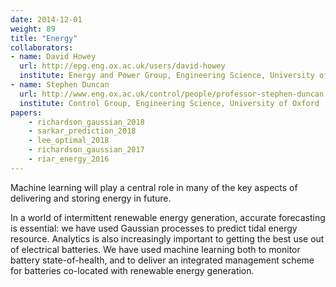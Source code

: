 ```yaml
---
date: 2014-12-01
weight: 89
title: "Energy"
collaborators:
- name: David Howey
  url: http://epg.eng.ox.ac.uk/users/david-howey
  institute: Energy and Power Group, Engineering Science, University of Oxford
- name: Stephen Duncan
  url: http://www.eng.ox.ac.uk/control/people/professor-stephen-duncan
  institute: Control Group, Engineering Science, University of Oxford
papers:
    - richardson_gaussian_2018
    - sarkar_prediction_2018
    - lee_optimal_2018
    - richardson_gaussian_2017
    - riar_energy_2016
---
```


Machine learning will play a central role in many of the key aspects of delivering and storing energy in future. 

In a world of intermittent renewable energy generation, accurate forecasting is essential: we have used Gaussian processes to predict tidal energy resource. Analytics is also increasingly important to getting the best use out of electrical batteries. We have used machine learning both to monitor battery state-of-health, and to deliver an integrated management scheme for batteries co-located with renewable energy generation. 

